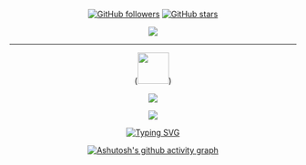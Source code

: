 <!-- ![GitHub stars](https://img.shields.io/github/stars/HilalSolak?style=social) -->
<div align="center">

[![GitHub followers](https://img.shields.io/github/followers/HilalSolak?style=flat&logo=github)](https://github.com/HilalSolak?tab=followers)
[![GitHub stars](https://img.shields.io/github/stars/HilalSolak?style=flat&logo=github&)](https://github.com/HilalSolak?tab=repositories)
  
  
<!--- [![Github visitors](https://visitor-badge.glitch.me/badge?page_id=HilalSolak.visitor-badge)](https://gitHub.com/HilalSolak) -->

 <img src="https://c.tenor.com/GKlLEY5omHwAAAAC/bored-anime.gif"> 
<hr>


[//]: # (## ⬇️ Contact me via these platforms!)

[//]: # ()

 (<a href="https://www.linkedin.com/in/hilal-solak-a2770b1a6/" target="_blank"><img src="https://user-images.githubusercontent.com/61664693/116171176-f19f5b00-a710-11eb-84e9-b16771b30e2d.png" width="55x"></img></a>)

[//]: # (<a href="https://www.instagram.com/hilalsolak.0" target="_blank"><img src="https://user-images.githubusercontent.com/61664693/116333770-b702f480-a7dc-11eb-8654-0378659e4719.png" width="55px"></img></a>)

[//]: # (<a href="mailto:hilalsolak869@gmail.com" target="_blank"><img src="https://user-images.githubusercontent.com/61664693/116171180-f237f180-a710-11eb-9aea-560e6d4490b7.png" width="55px"></img></a>)




<p align="center">
  <p>
    <a href="https://github.com/HilalSolak" target="_blank">
    <img src="https://github-readme-stats.vercel.app/api?username=HilalSolak&count_private=true&show_icons=true&theme=nord">
      </a>
</p>
  <p>
  <a href="https://github.com/HilalSolak" target="_blank">
  <img align="center" src="https://github-readme-streak-stats.herokuapp.com?user=HilalSolak&theme=nord&date_format=j%20M%5B%20Y%5D" />
  </a>
  </p>




[![Typing SVG](https://readme-typing-svg.demolab.com?font=Ubuntu&size=27&duration=3000&pause=1000&color=88C0D0&background=2E3440&center=true&vCenter=true&width=750&height=70&lines=Sometimes+I+feel+so+alone%2C+I+just+don't+know;Feels+like+I+been+down+this+road+before;So+lonely+and+cold%2C+it's+like+something+takes+over+me;As+soon+as+I+go+home+and+close+the+door;Kinda+feels+like+d%C3%AAj%C3%A2+vu;I+wanna+get+away+from+this+place%2C+I+do;But+I+can't+and+I+won't%2C+say+I+try%2C+but+I+know+that's+a+lie;'Cause+I+don't+and+why%2C+I+just+don't+know)](https://youtu.be/NxkSEJ6Mv3M)

  <!-- <p>
  <a href="https://github.com/HilalSolak?tab=repositories" target="_blank">
  <img src="https://github-readme-stats.vercel.app/api/top-langs/?username=HilalSolak&layout=compact&show_icons=true&theme=nord">
  </a>
  </p> -->

[![Ashutosh's github activity graph](https://github-readme-activity-graph.cyclic.app/graph?username=HilalSolak&theme=nord)](https://github.com/HilalSolak)
</div>
